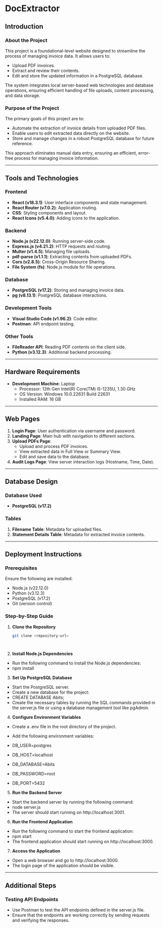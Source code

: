 # DocExtractor

## Introduction

### About the Project
This project is a foundational-level website designed to streamline the process of managing invoice data. It allows users to:
- Upload PDF invoices.
- Extract and review their contents.
- Edit and store the updated information in a PostgreSQL database.

The system integrates local server-based web technologies and database operations, ensuring efficient handling of file uploads, content processing, and data storage.

### Purpose of the Project
The primary goals of this project are to:
- Automate the extraction of invoice details from uploaded PDF files.
- Enable users to edit extracted data directly on the website.
- Store and manage changes in a robust PostgreSQL database for future reference.

This approach eliminates manual data entry, ensuring an efficient, error-free process for managing invoice information.

---

## Tools and Technologies

### Frontend
- **React (v18.3.1)**: User interface components and state management.
- **React Router (v7.0.2)**: Application routing.
- **CSS**: Styling components and layout.
- **React Icons (v5.4.0)**: Adding icons to the application.

### Backend
- **Node.js (v22.12.0)**: Running server-side code.
- **Express.js (v4.21.2)**: HTTP requests and routing.
- **Multer (v1.4.5)**: Managing file uploads.
- **pdf-parse (v1.1.1)**: Extracting contents from uploaded PDFs.
- **Cors (v2.8.5)**: Cross-Origin Resource Sharing.
- **File System (fs)**: Node.js module for file operations.

### Database
- **PostgreSQL (v17.2)**: Storing and managing invoice data.
- **pg (v8.13.1)**: PostgreSQL database interactions.

### Development Tools
- **Visual Studio Code (v1.96.2)**: Code editor.
- **Postman**: API endpoint testing.

### Other Tools
- **FileReader API**: Reading PDF contents on the client side.
- **Python (v3.12.3)**: Additional backend processing.

---

## Hardware Requirements

- **Development Machine**: Laptop
  - Processor: 12th Gen Intel(R) Core(TM) i5-1235U, 1.30 GHz
  - OS Version: Windows 10.0.22631 Build 22631
  - Installed RAM: 16 GB

---

## Web Pages

1. **Login Page**: User authentication via username and password.
2. **Landing Page**: Main hub with navigation to different sections.
3. **Upload PDFs Page**: 
   - Upload and process PDF invoices.
   - View extracted data in Full View or Summary View.
   - Edit and save data to the database.
4. **Audit Logs Page**: View server interaction logs (Hostname, Time, Date).

---

## Database Design

### Database Used
- **PostgreSQL (v17.2)**

### Tables
1. **Filename Table**: Metadata for uploaded files.
2. **Statement Details Table**: Metadata for extracted invoice contents.

---

## Deployment Instructions

### Prerequisites
Ensure the following are installed:
- Node.js (v22.12.0)
- Python (v3.12.3)
- PostgreSQL (v17.2)
- Git (version control)

### Step-by-Step Guide
1. **Clone the Repository**
   ```bash
   git clone <repository-url>

  

2. **Install Node.js Dependencies**
  - Run the following command to install the Node.js dependencies:
  - npm install
    

3. **Set Up PostgreSQL Database**
- Start the PostgreSQL server.
- Create a new database for the project:
- CREATE DATABASE Abits;
- Create the necessary tables by running the SQL commands provided in the server.js file or using a database management tool like pgAdmin.

  

4. **Configure Environment Variables**
- Create a .env file in the root directory of the project.
- Add the following environment variables:

- DB_USER=postgres
- DB_HOST=localhost
- DB_DATABASE=Abits
- DB_PASSWORD=root
- DB_PORT=5432

  

5. **Run the Backend Server**
- Start the backend server by running the following command:
- node server.js
- The server should start running on http://localhost:3001.

  

6. **Run the Frontend Application**
- Run the following command to start the frontend application:
- npm start
- The frontend application should start running on http://localhost:3000.

  

7. **Access the Application**
- Open a web browser and go to http://localhost:3000.
- The login page of the application should be visible.

---

## Additional Steps

### Testing API Endpoints
- Use Postman to test the API endpoints defined in the server.js file.
- Ensure that the endpoints are working correctly by sending requests and verifying the responses.
